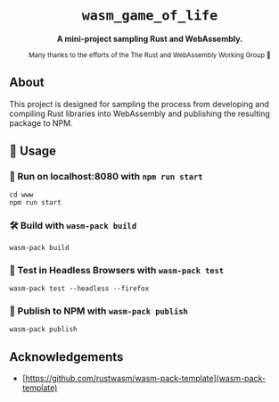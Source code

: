 <div align="center">

  <h1><code>wasm_game_of_life</code></h1>

  <strong>A mini-project sampling Rust and WebAssembly.</strong>

  <!-- <p>
    <a href="https://travis-ci.org/rustwasm/wasm-pack-template"><img src="https://img.shields.io/travis/rustwasm/wasm-pack-template.svg?style=flat-square" alt="Build Status" /></a>
  </p> -->

  <sub>Many thanks to the efforts of the The Rust and WebAssembly Working Group 🦀</sub>
</div>

## About

This project is designed for sampling the process from developing and compiling Rust libraries into WebAssembly and
publishing the resulting package to NPM.

## 🚴 Usage

<!-- ### 🐑 Use `cargo generate` to Clone this Template

[Learn more about `cargo generate` here.](https://github.com/ashleygwilliams/cargo-generate)

```
cargo generate --git https://github.com/rustwasm/wasm-pack-template.git --name my-project
cd my-project
``` -->

### 🌲 Run on localhost:8080 with `npm run start`
```
cd www
npm run start
```

### 🛠️ Build with `wasm-pack build`

```
wasm-pack build
```

### 🔬 Test in Headless Browsers with `wasm-pack test`

```
wasm-pack test --headless --firefox
```

### 🎁 Publish to NPM with `wasm-pack publish`

```
wasm-pack publish
```

## Acknowledgements
* [https://github.com/rustwasm/wasm-pack-template](wasm-pack-template)